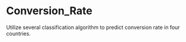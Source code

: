 # Conversion_Rate


Utilize several classification algorithm to predict conversion rate in four countries.
